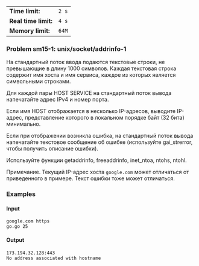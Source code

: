 |                      |       |
|----------------------|-------|
| **Time limit:**      | `2 s` |
| **Real time limit:** | `4 s` |
| **Memory limit:**    | `64M` |


### Problem sm15-1: unix/socket/addrinfo-1

На стандартный поток ввода подаются текстовые строки, не превышающие в длину 1000 символов. Каждая
текстовая строка содержит имя хоста и имя сервиса, каждое из которых является символьными строками.

Для каждой пары HOST SERVICE на стандартный поток вывода напечатайте адрес IPv4 и номер порта.

Если имя HOST отображается в несколько IP-адресов, выводите IP-адрес, представление которого в
локальном порядке байт (32 бита) минимально.

Если при отображении возникла ошибка, на стандартный поток вывода напечатайте текстовое сообщение об
ошибке (используйте gai_strerror, чтобы получить описание ошибки).

Используйте функции getaddrinfo, freeaddrinfo, inet_ntoa, ntohs, ntohl.

Примечание. Текущий IP-адрес хоста `google.com` может отличаться от приведенного в примере. Текст
ошибки тоже может отличаться.

### Examples

#### Input

    
    
    google.com https
    go.go 25

#### Output

    
    
    173.194.32.128:443
    No address associated with hostname

